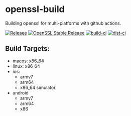 # openssl-build
Building openssl for multi-platforms with github actions.
  
[![Releaee](https://img.shields.io/badge/release-0.0.1-blue.svg)](https://github.com/adxeproject/openssl-build/releases)
[![OpenSSL Stable Releaee](https://img.shields.io/badge/openssl-1.1.1k-green.svg)](https://github.com/openssl/openssl/releases)
[![build-ci](https://github.com/adxeproject/openssl-build/actions/workflows/build-ci.yml/badge.svg)](https://github.com/adxeproject/openssl-build/actions/workflows/build-ci.yml)
[![dist-ci](https://github.com/adxeproject/openssl-build/actions/workflows/dist-ci.yml/badge.svg)](https://github.com/adxeproject/openssl-build/actions/workflows/dist-ci.yml)

## Build Targets:
- macos: x86_64
- linux: x86_64
- ios:
  - armv7
  - arm64
  - x86_64 simulator
- android
  - armv7
  - arm64
  - x86
